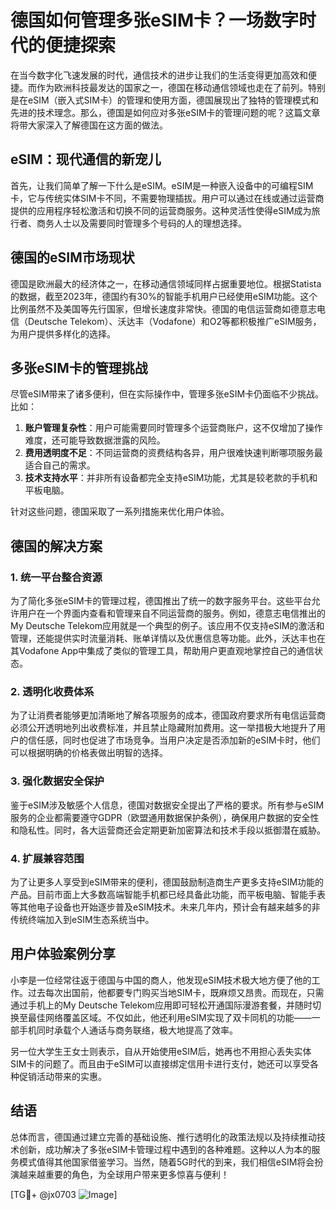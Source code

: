 # 德国如何管理多张eSIM卡？一场数字时代的便捷探索

在当今数字化飞速发展的时代，通信技术的进步让我们的生活变得更加高效和便捷。而作为欧洲科技最发达的国家之一，德国在移动通信领域也走在了前列。特别是在eSIM（嵌入式SIM卡）的管理和使用方面，德国展现出了独特的管理模式和先进的技术理念。那么，德国是如何应对多张eSIM卡的管理问题的呢？这篇文章将带大家深入了解德国在这方面的做法。

## eSIM：现代通信的新宠儿

首先，让我们简单了解一下什么是eSIM。eSIM是一种嵌入设备中的可编程SIM卡，它与传统实体SIM卡不同，不需要物理插拔。用户可以通过在线或通过运营商提供的应用程序轻松激活和切换不同的运营商服务。这种灵活性使得eSIM成为旅行者、商务人士以及需要同时管理多个号码的人的理想选择。

## 德国的eSIM市场现状

德国是欧洲最大的经济体之一，在移动通信领域同样占据重要地位。根据Statista的数据，截至2023年，德国约有30%的智能手机用户已经使用eSIM功能。这个比例虽然不及美国等先行国家，但增长速度非常快。德国的电信运营商如德意志电信（Deutsche Telekom）、沃达丰（Vodafone）和O2等都积极推广eSIM服务，为用户提供多样化的选择。

## 多张eSIM卡的管理挑战

尽管eSIM带来了诸多便利，但在实际操作中，管理多张eSIM卡仍面临不少挑战。比如：

1. **账户管理复杂性**：用户可能需要同时管理多个运营商账户，这不仅增加了操作难度，还可能导致数据泄露的风险。
2. **费用透明度不足**：不同运营商的资费结构各异，用户很难快速判断哪项服务最适合自己的需求。
3. **技术支持水平**：并非所有设备都完全支持eSIM功能，尤其是较老款的手机和平板电脑。

针对这些问题，德国采取了一系列措施来优化用户体验。

## 德国的解决方案

### 1. 统一平台整合资源

为了简化多张eSIM卡的管理过程，德国推出了统一的数字服务平台。这些平台允许用户在一个界面内查看和管理来自不同运营商的服务。例如，德意志电信推出的My Deutsche Telekom应用就是一个典型的例子。该应用不仅支持eSIM的激活和管理，还能提供实时流量消耗、账单详情以及优惠信息等功能。此外，沃达丰也在其Vodafone App中集成了类似的管理工具，帮助用户更直观地掌控自己的通信状态。

### 2. 透明化收费体系

为了让消费者能够更加清晰地了解各项服务的成本，德国政府要求所有电信运营商必须公开透明地列出收费标准，并且禁止隐藏附加费用。这一举措极大地提升了用户的信任感，同时也促进了市场竞争。当用户决定是否添加新的eSIM卡时，他们可以根据明确的价格表做出明智的选择。

### 3. 强化数据安全保护

鉴于eSIM涉及敏感个人信息，德国对数据安全提出了严格的要求。所有参与eSIM服务的企业都需要遵守GDPR（欧盟通用数据保护条例），确保用户数据的安全性和隐私性。同时，各大运营商还会定期更新加密算法和技术手段以抵御潜在威胁。

### 4. 扩展兼容范围

为了让更多人享受到eSIM带来的便利，德国鼓励制造商生产更多支持eSIM功能的产品。目前市面上大多数高端智能手机都已经具备此功能，而平板电脑、智能手表等其他电子设备也开始逐步普及eSIM技术。未来几年内，预计会有越来越多的非传统终端加入到eSIM生态系统当中。

## 用户体验案例分享

小李是一位经常往返于德国与中国的商人，他发现eSIM技术极大地方便了他的工作。过去每次出国前，他都要专门购买当地SIM卡，既麻烦又昂贵。而现在，只需通过手机上的My Deutsche Telekom应用即可轻松开通国际漫游套餐，并随时切换至最佳网络覆盖区域。不仅如此，他还利用eSIM实现了双卡同机的功能——一部手机同时承载个人通话与商务联络，极大地提高了效率。

另一位大学生王女士则表示，自从开始使用eSIM后，她再也不用担心丢失实体SIM卡的问题了。而且由于eSIM可以直接绑定信用卡进行支付，她还可以享受各种促销活动带来的实惠。

## 结语

总体而言，德国通过建立完善的基础设施、推行透明化的政策法规以及持续推动技术创新，成功解决了多张eSIM卡管理过程中遇到的各种难题。这种以人为本的服务模式值得其他国家借鉴学习。当然，随着5G时代的到来，我们相信eSIM将会扮演越来越重要的角色，为全球用户带来更多惊喜与便利！

[TG💪+ @jx0703 ![Image](https://github.com/user-attachments/assets/dbca1d08-cadb-493c-b0ec-ad6f7a83f270)]